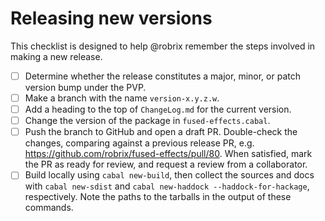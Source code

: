# Releasing new versions

This checklist is designed to help @robrix remember the steps involved in making a new release.

- [ ] Determine whether the release constitutes a major, minor, or patch version bump under the PVP.
- [ ] Make a branch with the name `version-x.y.z.w`.
- [ ] Add a heading to the top of `ChangeLog.md` for the current version.
- [ ] Change the version of the package in `fused-effects.cabal`.
- [ ] Push the branch to GitHub and open a draft PR. Double-check the changes, comparing against a previous release PR, e.g. https://github.com/robrix/fused-effects/pull/80. When satisfied, mark the PR as ready for review, and request a review from a collaborator.
- [ ] Build locally using `cabal new-build`, then collect the sources and docs with `cabal new-sdist` and `cabal new-haddock --haddock-for-hackage`, respectively. Note the paths to the tarballs in the output of these commands.

